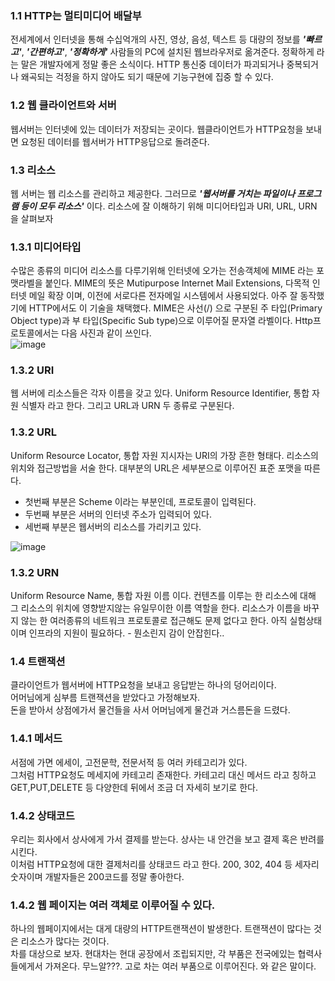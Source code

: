 ### 1.1 HTTP는 멀티미디어 배달부

전세계에서 인터넷을 통해 수십억개의 사진, 영상, 음성, 텍스트 등 대량의 정보를 ***'빠르고'***, ***'간편하고'***, ***'정확하게'*** 사람들의 PC에 설치된 웹브라우저로 옮겨준다.
정확하게 라는 말은 개발자에게 정말 좋은 소식이다. HTTP 통신중 데이터가 파괴되거나 중복되거나 왜곡되는 걱정을 하지 않아도 되기 때문에 기능구현에 집중 할 수 있다.

### 1.2 웹 클라이언트와 서버

웹서버는 인터넷에 있는 데이터가 저장되는 곳이다.
웹클라이언트가 HTTP요청을 보내면 요청된 데이터를 웹서버가 HTTP응답으로 돌려준다.

### 1.3 리소스
웹 서버는 웹 리소스를 관리하고 제공한다. 그러므로 ***'웹서버를 거치는 파일이나 프로그램 등이 모두 리소스'*** 이다.
리소스에 잘 이해하기 위해 미디어타입과 URI, URL, URN 을 살펴보자

### 1.3.1 미디어타입
수많은 종류의 미디어 리소스를 다루기위해 인터넷에 오가는 전송객체에 MIME 라는 포맷라벨을 붙인다. 
MIME의 뜻은 Mutipurpose Internet Mail Extensions, 다목적 인터넷 메일 확장 이며, 이전에 서로다른 전자메일 시스템에서 사용되었다. 아주 잘 동작했기에 HTTP에서도 이 기술을 채택했다.
MIME은 사선(/) 으로 구분된 주 타입(Primary Object type)과 부 타입(Specific Sub type)으로 이루어질 문자열 라벨이다.
Http프로토콜에서는 다음 사진과 같이 쓰인다.  
![image](https://github.com/jsk2606/The-Definitive-Guide-Http/blob/main/images/MIME.png?raw=true)

### 1.3.2 URI
웹 서버에 리소스들은 각자 이름을 갖고 있다. Uniform Resource Identifier, 통합 자원 식별자 라고 한다. 그리고 URL과 URN 두 종류로 구분된다.

### 1.3.2 URL
Uniform Resource Locator, 통합 자원 지시자는 URI의 가장 흔한 형태다. 리소스의 위치와 접근방법을 서술 한다. 대부분의 URL은 세부분으로 이루어진 표준 포맷을 따른다.
* 첫번째 부분은 Scheme 이라는 부분인데, 프로토콜이 입력된다.
* 두번째 부분은 서버의 인터넷 주소가 입력되어 있다.
* 세번째 부분은 웹서버의 리소스를 가리키고 있다.

![image](https://github.com/jsk2606/The-Definitive-Guide-Http/blob/main/images/URL.jpg?raw=true)

### 1.3.2 URN
Uniform Resource Name, 통합 자원 이름 이다.
컨텐츠를 이루는 한 리소스에 대해 그 리소스의 위치에 영향받지않는 유일무이한 이름 역할을 한다.
리소스가 이름을 바꾸지 않는 한 여러종류의 네트워크 프로토콜로 접근해도 문제 없다고 한다.
아직 실험상태이며 인프라의 지원이 필요하다. - 뭔소린지 감이 안잡힌다..

### 1.4 트랜잭션 
클라이언트가 웹서버에 HTTP요청을 보내고 응답받는 하나의 덩어리이다.  
어머님에게 심부름 트랜잭션을 받았다고 가정해보자.  
돈을 받아서 상점에가서 물건들을 사서 어머님에게 물건과 거스름돈을 드렸다. 

### 1.4.1 메서드
서점에 가면 에세이, 고전문학, 전문서적 등 여러 카테고리가 있다.  
그처럼 HTTP요청도 메세지에 카테고리 존재한다. 카테고리 대신 메서드 라고 칭하고 GET,PUT,DELETE 등 다양한데 뒤에서 조금 더 자세히 보기로 한다.  


### 1.4.2 상태코드  
우리는 회사에서 상사에게 가서 결제를 받는다. 상사는 내 안건을 보고 결제 혹은 반려를 시킨다.    
이처럼 HTTP요청에 대한 결제처리를 상태코드 라고 한다. 200, 302, 404 등 세자리 숫자이며 개발자들은 200코드를 정말 좋아한다. 

### 1.4.2 웹 페이지는 여러 객체로 이루어질 수 있다.  
하나의 웹페이지에서는 대게 대량의 HTTP트랜잭션이 발생한다. 트랜잭션이 많다는 것은 리소스가 많다는 것이다.  
차를 대상으로 보자. 현대차는 현대 공장에서 조립되지만, 각 부품은 전국에있는 협력사들에게서 가져온다. 무느알???. 고로 차는 여러 부품으로 이루어진다. 와 같은 말이다. 


